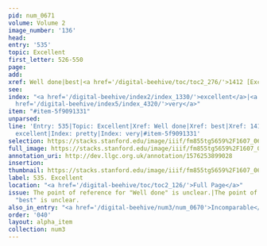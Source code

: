 ```yaml
---
pid: num_0671
volume: Volume 2
image_number: '136'
head: 
entry: '535'
topic: Excellent
first_letter: 526-550
page: 
add: 
xref: Well done|best|<a href='/digital-beehive/toc/toc2_276/'>1412 [Excellent]</a>
see: 
index: "<a href='/digital-beehive/index2/index_1330/'>excellent</a>|<a href='/digital-beehive/index4/index_3144/'>pretty</a>|<a
  href='/digital-beehive/index5/index_4320/'>very</a>"
item: "#item-5f9091331"
unparsed: 
line: 'Entry: 535|Topic: Excellent|Xref: Well done|Xref: best|Xref: 1412 [Excellent]|Index:
  excellent|Index: pretty|Index: very|#item-5f9091331'
selection: https://stacks.stanford.edu/image/iiif/fm855tg5659%2F1607_0603/905,2564,2824,402/full/0/default.jpg
full_image: https://stacks.stanford.edu/image/iiif/fm855tg5659%2F1607_0603/full/full/0/default.jpg
annotation_uri: http://dev.llgc.org.uk/annotation/1576253899028
insertion: 
thumbnail: https://stacks.stanford.edu/image/iiif/fm855tg5659%2F1607_0603/905,2564,600,180/250,/0/default.jpg
label: 535. Excellent
location: "<a href='/digital-beehive/toc/toc2_126/'>Full Page</a>"
issue: The point of reference for "Well done" is unclear.|The point of reference for
  "best" is unclear.
also_in_entry: "<a href='/digital-beehive/num3/num_0670'>Incomparable</a>"
order: '040'
layout: alpha_item
collection: num3
---
```

